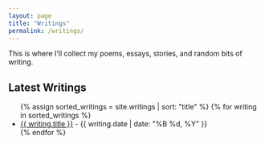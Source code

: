 ```yaml
---
layout: page
title: "Writings"
permalink: /writings/
---
```


This is where I'll collect my poems, essays, stories, and random bits of writing.

## Latest Writings

<ul>
  {% assign sorted_writings = site.writings | sort: "title" %}
  {% for writing in sorted_writings %}
    <li><a href="{{ writing.url | relative_url }}">{{ writing.title }}</a> - {{ writing.date | date: "%B %d, %Y" }}</li>
  {% endfor %}
</ul>

<!-- 
{% assign writings_posts = site.tags.writings %}
{% if writings_posts %}
<ul>
  {% for post in writings_posts %}
    <li>
      <a href="{{ post.url }}">{{ post.title }}</a>
      <small>({{ post.date | date: "%B %d, %Y" }})</small>
    </li>
  {% endfor %}
</ul>
{% else %}
<p>No writings yet, check back soon.</p>
{% endif %}
-->

